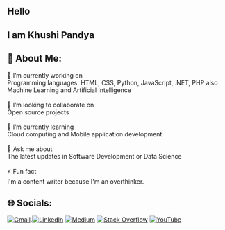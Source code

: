 ## Hello

## I am Khushi Pandya

## 💫 About Me:
🔭 I’m currently working on <br>Programming languages: HTML, CSS, Python, JavaScript, .NET, PHP also Machine Learning and Artificial Intelligence<br><br>👯 I’m looking to collaborate on<br>Open source projects<br><br>🌱 I’m currently learning<br>Cloud computing and Mobile application development<br><br>💬 Ask me about<br>The latest updates in Software Development or Data Science<br><br>⚡ Fun fact<br>I'm a content writer because I'm an overthinker.


## 🌐 Socials:
[![Gmail](https://img.shields.io/badge/Gmail-D14836?logo=gmail&logoColor=white)](mailto:khushihp7903@gmail.com).[![LinkedIn](https://img.shields.io/badge/LinkedIn-%230077B5.svg?logo=linkedin&logoColor=white)](https://linkedin.com/in/khushi-pandya-b91457221) [![Medium](https://img.shields.io/badge/Medium-12100E?logo=medium&logoColor=white)](https://medium.com/@khushihp7903) [![Stack Overflow](https://img.shields.io/badge/-Stackoverflow-FE7A16?logo=stack-overflow&logoColor=white)](https://stackoverflow.com/users/18177406) [![YouTube](https://img.shields.io/badge/YouTube-%23FF0000.svg?logo=YouTube&logoColor=white)](https://youtube.com/@UC4HyyfL5kfSeARdrG3F8M4w) 
